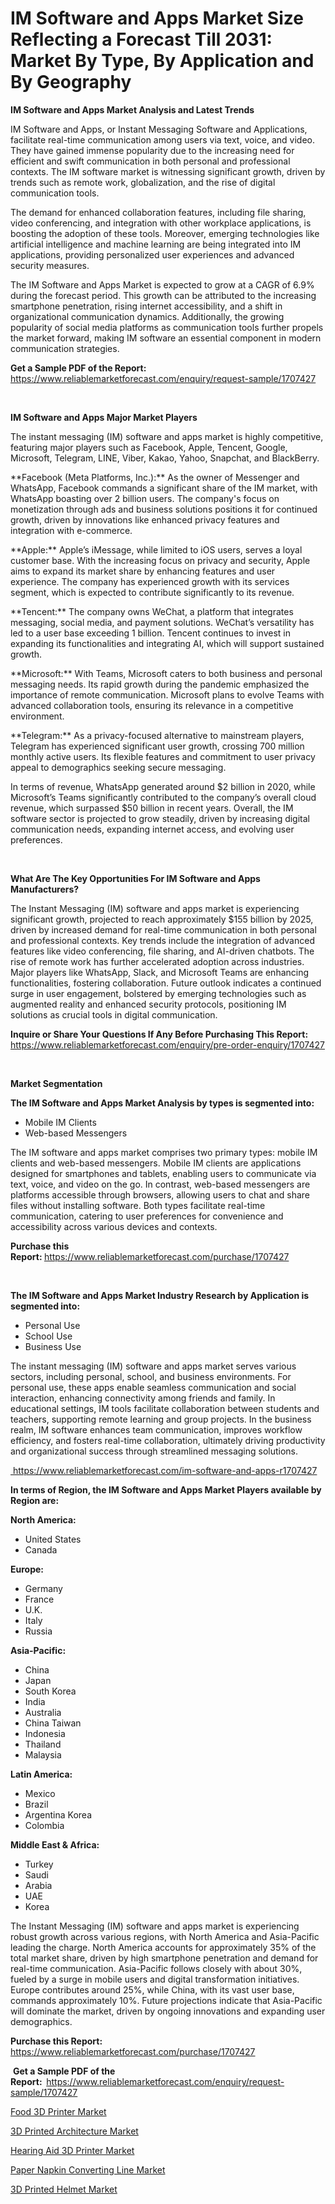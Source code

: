 <p><h1>IM Software and Apps Market Size Reflecting a Forecast Till 2031: Market By Type, By Application and By Geography</h1></p><p><strong>IM Software and Apps Market Analysis and Latest Trends</strong></p>
<p><p>IM Software and Apps, or Instant Messaging Software and Applications, facilitate real-time communication among users via text, voice, and video. They have gained immense popularity due to the increasing need for efficient and swift communication in both personal and professional contexts. The IM software market is witnessing significant growth, driven by trends such as remote work, globalization, and the rise of digital communication tools. </p><p>The demand for enhanced collaboration features, including file sharing, video conferencing, and integration with other workplace applications, is boosting the adoption of these tools. Moreover, emerging technologies like artificial intelligence and machine learning are being integrated into IM applications, providing personalized user experiences and advanced security measures.</p><p>The IM Software and Apps Market is expected to grow at a CAGR of 6.9% during the forecast period. This growth can be attributed to the increasing smartphone penetration, rising internet accessibility, and a shift in organizational communication dynamics. Additionally, the growing popularity of social media platforms as communication tools further propels the market forward, making IM software an essential component in modern communication strategies.</p></p>
<p><strong>Get a Sample PDF of the Report:&nbsp;</strong> <a href="https://www.reliablemarketforecast.com/enquiry/request-sample/1707427?utm_campaign=1169&utm_medium=2&utm_source=Github&utm_content=ia&utm_term=17122024&utm_id=im-software-and-apps">https://www.reliablemarketforecast.com/enquiry/request-sample/1707427</a></p>
<p>&nbsp;</p>
<p><strong>IM Software and Apps Major Market Players</strong></p>
<p><p>The instant messaging (IM) software and apps market is highly competitive, featuring major players such as Facebook, Apple, Tencent, Google, Microsoft, Telegram, LINE, Viber, Kakao, Yahoo, Snapchat, and BlackBerry.</p><p>**Facebook (Meta Platforms, Inc.):** As the owner of Messenger and WhatsApp, Facebook commands a significant share of the IM market, with WhatsApp boasting over 2 billion users. The company's focus on monetization through ads and business solutions positions it for continued growth, driven by innovations like enhanced privacy features and integration with e-commerce.</p><p>**Apple:** Apple’s iMessage, while limited to iOS users, serves a loyal customer base. With the increasing focus on privacy and security, Apple aims to expand its market share by enhancing features and user experience. The company has experienced growth with its services segment, which is expected to contribute significantly to its revenue.</p><p>**Tencent:** The company owns WeChat, a platform that integrates messaging, social media, and payment solutions. WeChat’s versatility has led to a user base exceeding 1 billion. Tencent continues to invest in expanding its functionalities and integrating AI, which will support sustained growth.</p><p>**Microsoft:** With Teams, Microsoft caters to both business and personal messaging needs. Its rapid growth during the pandemic emphasized the importance of remote communication. Microsoft plans to evolve Teams with advanced collaboration tools, ensuring its relevance in a competitive environment.</p><p>**Telegram:** As a privacy-focused alternative to mainstream players, Telegram has experienced significant user growth, crossing 700 million monthly active users. Its flexible features and commitment to user privacy appeal to demographics seeking secure messaging.</p><p>In terms of revenue, WhatsApp generated around $2 billion in 2020, while Microsoft’s Teams significantly contributed to the company’s overall cloud revenue, which surpassed $50 billion in recent years. Overall, the IM software sector is projected to grow steadily, driven by increasing digital communication needs, expanding internet access, and evolving user preferences.</p></p>
<p>&nbsp;</p>
<p><strong>What Are The Key Opportunities For IM Software and Apps Manufacturers?</strong></p>
<p><p>The Instant Messaging (IM) software and apps market is experiencing significant growth, projected to reach approximately $155 billion by 2025, driven by increased demand for real-time communication in both personal and professional contexts. Key trends include the integration of advanced features like video conferencing, file sharing, and AI-driven chatbots. The rise of remote work has further accelerated adoption across industries. Major players like WhatsApp, Slack, and Microsoft Teams are enhancing functionalities, fostering collaboration. Future outlook indicates a continued surge in user engagement, bolstered by emerging technologies such as augmented reality and enhanced security protocols, positioning IM solutions as crucial tools in digital communication.</p></p>
<p><strong>Inquire or Share Your Questions If Any Before Purchasing This Report:</strong> <a href="https://www.reliablemarketforecast.com/enquiry/pre-order-enquiry/1707427?utm_campaign=1169&utm_medium=2&utm_source=Github&utm_content=ia&utm_term=17122024&utm_id=im-software-and-apps">https://www.reliablemarketforecast.com/enquiry/pre-order-enquiry/1707427</a></p>
<p>&nbsp;</p>
<p><strong>Market Segmentation</strong></p>
<p><strong>The IM Software and Apps Market Analysis by types is segmented into:</strong></p>
<p><ul><li>Mobile IM Clients</li><li>Web-based Messengers</li></ul></p>
<p><p>The IM software and apps market comprises two primary types: mobile IM clients and web-based messengers. Mobile IM clients are applications designed for smartphones and tablets, enabling users to communicate via text, voice, and video on the go. In contrast, web-based messengers are platforms accessible through browsers, allowing users to chat and share files without installing software. Both types facilitate real-time communication, catering to user preferences for convenience and accessibility across various devices and contexts.</p></p>
<p><strong>Purchase this Report:&nbsp;</strong><a href="https://www.reliablemarketforecast.com/purchase/1707427?utm_campaign=1169&utm_medium=2&utm_source=Github&utm_content=ia&utm_term=17122024&utm_id=im-software-and-apps">https://www.reliablemarketforecast.com/purchase/1707427</a></p>
<p>&nbsp;</p>
<p><strong>The IM Software and Apps Market Industry Research by Application is segmented into:</strong></p>
<p><ul><li>Personal Use</li><li>School Use</li><li>Business Use</li></ul></p>
<p><p>The instant messaging (IM) software and apps market serves various sectors, including personal, school, and business environments. For personal use, these apps enable seamless communication and social interaction, enhancing connectivity among friends and family. In educational settings, IM tools facilitate collaboration between students and teachers, supporting remote learning and group projects. In the business realm, IM software enhances team communication, improves workflow efficiency, and fosters real-time collaboration, ultimately driving productivity and organizational success through streamlined messaging solutions.</p></p>
<p><a href="https://www.reliablemarketforecast.com/im-software-and-apps-r1707427?utm_campaign=1169&utm_medium=2&utm_source=Github&utm_content=ia&utm_term=17122024&utm_id=im-software-and-apps">&nbsp;https://www.reliablemarketforecast.com/im-software-and-apps-r1707427</a></p>
<p><strong>In terms of Region, the IM Software and Apps Market Players available by Region are:</strong></p>
<p>
    <p> <strong> North America: </strong>
        <ul>
            <li>United States</li>
            <li>Canada</li>
        </ul>
        </p> 
    <p> <strong> Europe: </strong>
        <ul>
            <li>Germany</li>
            <li>France</li>
            <li>U.K.</li>
            <li>Italy</li>
            <li>Russia</li>
        </ul>
        </p> 
    <p> <strong> Asia-Pacific: </strong>
        <ul>
            <li>China</li>
            <li>Japan</li>
            <li>South Korea</li>
            <li>India</li>
            <li>Australia</li>
            <li>China Taiwan</li>
            <li>Indonesia</li>
            <li>Thailand</li>
            <li>Malaysia</li>
        </ul>
        </p> 
    <p> <strong> Latin America: </strong>
        <ul>
            <li>Mexico</li>
            <li>Brazil</li>
            <li>Argentina Korea</li>
            <li>Colombia</li>
        </ul>
        </p> 
    <p> <strong> Middle East & Africa: </strong>
        <ul>
            <li>Turkey</li>
            <li>Saudi</li>
            <li>Arabia</li>
            <li>UAE</li>
            <li>Korea</li>
        </ul>
    </p>
    </p>
<p><p>The Instant Messaging (IM) software and apps market is experiencing robust growth across various regions, with North America and Asia-Pacific leading the charge. North America accounts for approximately 35% of the total market share, driven by high smartphone penetration and demand for real-time communication. Asia-Pacific follows closely with about 30%, fueled by a surge in mobile users and digital transformation initiatives. Europe contributes around 25%, while China, with its vast user base, commands approximately 10%. Future projections indicate that Asia-Pacific will dominate the market, driven by ongoing innovations and expanding user demographics.</p></p>
<p><strong>Purchase this Report: </strong><a href="https://www.reliablemarketforecast.com/purchase/1707427?utm_campaign=1169&utm_medium=2&utm_source=Github&utm_content=ia&utm_term=17122024&utm_id=im-software-and-apps">https://www.reliablemarketforecast.com/purchase/1707427</a></p>
<p>&nbsp;<strong>Get a Sample PDF of the Report:&nbsp;&nbsp;</strong><a href="https://www.reliablemarketforecast.com/enquiry/request-sample/1707427?utm_campaign=1169&utm_medium=2&utm_source=Github&utm_content=ia&utm_term=17122024&utm_id=im-software-and-apps">https://www.reliablemarketforecast.com/enquiry/request-sample/1707427</a></p>
<p><strong></strong></p>
<p><p><a href="https://www.linkedin.com/pulse/detailed-food-3d-printer-market-trend-analysis-projected-133-c03bf?utm_campaign=1169&utm_medium=2&utm_source=Github&utm_content=ia&utm_term=17122024&utm_id=im-software-and-apps">Food 3D Printer Market</a></p><p><a href="https://www.linkedin.com/pulse/3d-printed-architecture-market-size-expected-grow-96-cagr-9oggf?utm_campaign=1169&utm_medium=2&utm_source=Github&utm_content=ia&utm_term=17122024&utm_id=im-software-and-apps">3D Printed Architecture Market</a></p><p><a href="https://www.linkedin.com/pulse/hearing-aid-3d-printer-market-forecasted-considering-factors-pf6bf?utm_campaign=1169&utm_medium=2&utm_source=Github&utm_content=ia&utm_term=17122024&utm_id=im-software-and-apps">Hearing Aid 3D Printer Market</a></p><p><a href="https://github.com/pizolina/Market-Research-Report-List-6/blob/main/paper-napkin-converting-line-market.md?utm_campaign=1169&utm_medium=2&utm_source=Github&utm_content=ia&utm_term=17122024&utm_id=im-software-and-apps">Paper Napkin Converting Line Market</a></p><p><a href="https://www.linkedin.com/pulse/3d-printed-helmet-market-insights-encompass-historical-trends-gcf1e?utm_campaign=1169&utm_medium=2&utm_source=Github&utm_content=ia&utm_term=17122024&utm_id=im-software-and-apps">3D Printed Helmet Market</a></p></p>